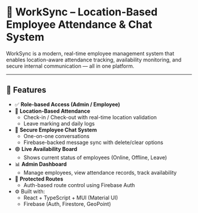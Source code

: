 # 📍 WorkSync – Location-Based Employee Attendance & Chat System

WorkSync is a modern, real-time employee management system that enables location-aware attendance tracking, availability monitoring, and secure internal communication — all in one platform.

---

## 🚀 Features

- ✅ **Role-based Access (Admin / Employee)**
- 📍 **Location-Based Attendance**
  - Check-in / Check-out with real-time location validation
  - Leave marking and daily logs
- 💬 **Secure Employee Chat System**
  - One-on-one conversations
  - Firebase-backed message sync with delete/clear options
- 🟢 **Live Availability Board**
  - Shows current status of employees (Online, Offline, Leave)
- 📊 **Admin Dashboard**
  - Manage employees, view attendance records, track availability
- 🔐 **Protected Routes**
  - Auth-based route control using Firebase Auth
- ⚙️ Built with:
  - React + TypeScript + MUI (Material UI)
  - Firebase (Auth, Firestore, GeoPoint)


